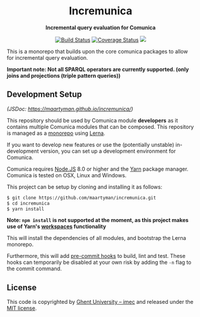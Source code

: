 <h1 align="center">
    Incremunica
</h1>

<p align="center">
  <strong>Incremental query evaluation for Comunica</strong>
</p>

<p align="center">
<a href="https://github.com/maartyman/incremunica/actions?query=workflow%3ACI"><img src="https://github.com/maartyman/incremunica/workflows/CI/badge.svg" alt="Build Status"></a>
<a href="https://coveralls.io/github/maartyman/incremunica?branch=master"><img src="https://coveralls.io/repos/github/maartyman/incremunica/badge.svg?branch=master" alt="Coverage Status"></a>
<a href="https://maartyman.github.io/incremunica/"><img src="https://img.shields.io/badge/doc-code_documentation-blueviolet"/></a>
</p>

This is a monorepo that builds upon the core comunica packages to allow for incremental query evaluation. 

**Important note: Not all SPARQL operators are currently supported. (only joins and projections (triple pattern queries))**

## Development Setup

_(JSDoc: https://maartyman.github.io/incremunica/)_

This repository should be used by Comunica module **developers** as it contains multiple Comunica modules that can be composed.
This repository is managed as a [monorepo](https://github.com/babel/babel/blob/master/doc/design/monorepo.md)
using [Lerna](https://lernajs.io/).

If you want to develop new features
or use the (potentially unstable) in-development version,
you can set up a development environment for Comunica.

Comunica requires [Node.JS](http://nodejs.org/) 8.0 or higher and the [Yarn](https://yarnpkg.com/en/) package manager.
Comunica is tested on OSX, Linux and Windows.

This project can be setup by cloning and installing it as follows:

```bash
$ git clone https://github.com/maartyman/incremunica.git
$ cd incremunica
$ yarn install
```

**Note: `npm install` is not supported at the moment, as this project makes use of Yarn's [workspaces](https://yarnpkg.com/lang/en/docs/workspaces/) functionality**

This will install the dependencies of all modules, and bootstrap the Lerna monorepo.

Furthermore, this will add [pre-commit hooks](https://www.npmjs.com/package/pre-commit)
to build, lint and test.
These hooks can temporarily be disabled at your own risk by adding the `-n` flag to the commit command.

## License
This code is copyrighted by [Ghent University – imec](http://idlab.ugent.be/)
and released under the [MIT license](http://opensource.org/licenses/MIT).
